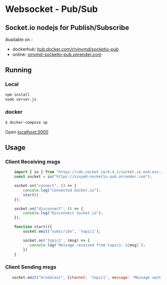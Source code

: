 # Websocket - Pub/Sub
## Socket.io nodejs for Publish/Subscribe

Available on :
- dockerhub:  [hub.docker.com/r/vinymd/socketio-pub](https://hub.docker.com/r/vinymd/socketio-pub)
- online: [vinymd-socketio-pub.onrender.com](https://vinymd-socketio-pub.onrender.com)


## Running

### Local
```bash
npm install
node server.js
```

### docker
```bash
$ docker-compose up
```
Open [localhost:3000](http://localhost:3000)

## Usage
### Client Receiving msgs
```javascript
    import { io } from "https://cdn.socket.io/4.4.1/socket.io.esm.min.js";
    const socket = io("https://vinymd-socketio-pub.onrender.com");

    socket.on("connect", () => {
        console.log("Connected Socket.io");
        start()
    });

    socket.on("disconnect", () => {
        console.log("Disconnect Socket.io");
    });

    function start(){
        socket.emit("subscribe", 'topic1');

        socket.on('topic1', (msg) => {
           console.log(`Message received from topic1: ${msg}`);
        })
    }
```
### Client Sending msgs
```javascript
   socket.emit("broadcast", {channel: 'topic1', message: 'Message sent from html2'});
```
